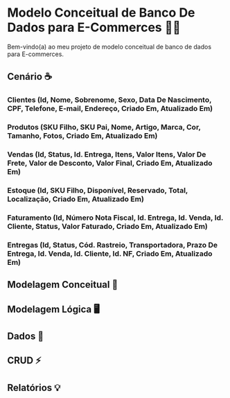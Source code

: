 # Modelo Conceitual de Banco De Dados para E-Commerces 👨‍💼

Bem-vindo(a) ao meu projeto de modelo conceitual de banco de dados para E-commerces.

## Cenário ☕️

### Clientes (Id, Nome, Sobrenome, Sexo, Data De Nascimento, CPF, Telefone, E-mail, Endereço, Criado Em, Atualizado Em)
### Produtos (SKU Filho, SKU Pai, Nome, Artigo, Marca, Cor, Tamanho, Fotos, Criado Em, Atualizado Em)
### Vendas (Id, Status, Id. Entrega, Itens, Valor Itens, Valor De Frete, Valor de Desconto, Valor Final, Criado Em, Atualizado Em)
### Estoque (Id, SKU Filho, Disponível, Reservado, Total, Localização, Criado Em, Atualizado Em)
### Faturamento (Id, Número Nota Fiscal, Id. Entrega, Id. Venda, Id. Cliente, Status, Valor Faturado, Criado Em, Atualizado Em)
### Entregas (Id, Status, Cód. Rastreio, Transportadora, Prazo De Entrega, Id. Venda, Id. Cliente, Id. NF, Criado Em, Atualizado Em)


## Modelagem Conceitual 🦄

## Modelagem Lógica 🖥️

## Dados 📜

## CRUD ⚡

## Relatórios 💡
